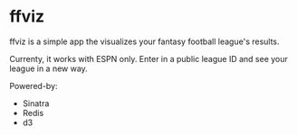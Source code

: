 ffviz
=====

ffviz is a simple app the visualizes your fantasy football league's results.

Currenty, it works with ESPN only. Enter in a public league ID and see your league in a new way.

Powered-by:
- Sinatra
- Redis
- d3


